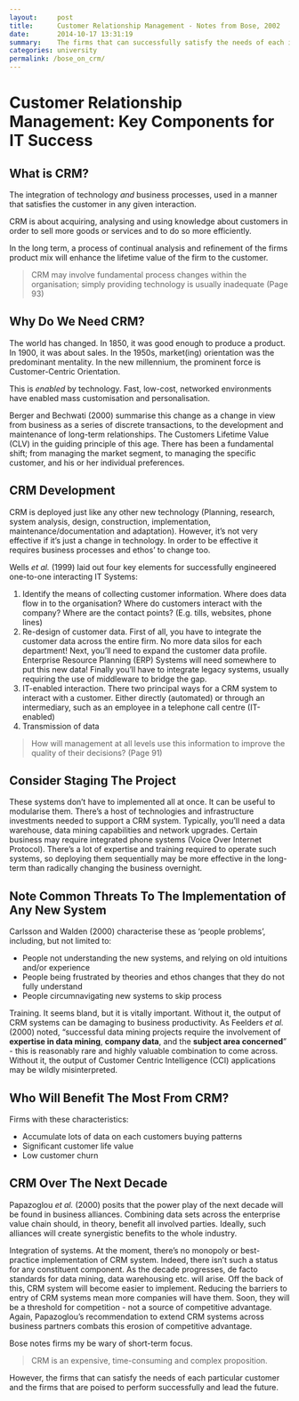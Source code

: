 ```yaml
---
layout:     post
title:      Customer Relationship Management - Notes from Bose, 2002
date:       2014-10-17 13:31:19
summary:    The firms that can successfully satisfy the needs of each individual customer are most likely to be the leaders of the future.
categories: university
permalink: /bose_on_crm/
---
```


# Customer Relationship Management: Key Components for IT Success
## What is CRM?

The integration of technology *and* business processes, used in a manner that satisfies the customer in any given interaction.

CRM is about acquiring, analysing and using knowledge about customers in order to sell more goods or services and to do so more efficiently.

In the long term, a process of continual analysis and refinement of the firms product mix will enhance the lifetime value of the firm to the customer.

> CRM may involve fundamental process changes within the organisation; simply providing technology is usually inadequate (Page 93)

## Why Do We Need CRM?
The world has changed. In 1850, it was good enough to produce a product. In 1900, it was about sales. In the 1950s, market(ing) orientation was the predominant mentality. In the new millennium, the prominent force is Customer-Centric Orientation.

This is *enabled* by technology. Fast, low-cost, networked environments have enabled mass customisation and personalisation.

Berger and Bechwati (2000) summarise this change as a change in view from business as a series of discrete transactions, to the development and maintenance of long-term relationships. The Customers Lifetime Value (CLV) in the guiding principle of this age. There has been a fundamental shift; from managing the market segment, to managing the specific customer, and his or her individual preferences.

## CRM Development
CRM is deployed just like any other new technology (Planning, research, system analysis, design, construction, implementation, maintenance/documentation and adaptation). However, it’s not very effective if it’s just a change in technology. In order to be effective it requires business processes and ethos’ to change too.

Wells *et al.* (1999) laid out four key elements for successfully engineered one-to-one interacting IT Systems:

1. Identify the means of collecting customer information. Where does data flow in to the organisation? Where do customers interact with the company? Where are the contact points? (E.g. tills, websites, phone lines)
2. Re-design of customer data. First of all, you have to integrate the customer data across the entire firm. No more data silos for each department! Next, you’ll need to expand the customer data profile. Enterprise Resource Planning (ERP) Systems will need somewhere to put this new data! Finally you’ll have to integrate legacy systems, usually requiring the use of middleware to bridge the gap. 
3. IT-enabled interaction. There two principal ways for a CRM system to interact with a customer. Either directly (automated) or through an intermediary, such as an employee in a telephone call centre (IT-enabled)
4. Transmission of data 

> How will management at all levels use this information to improve the quality of their decisions? (Page 91)

## Consider Staging The Project
These systems don’t have to implemented all at once. It can be useful to modularise them. There’s a host of technologies and infrastructure investments needed to support a CRM system. Typically, you’ll need a data warehouse, data mining capabilities and network upgrades. Certain business may require integrated phone systems (Voice Over Internet Protocol). There’s a lot of expertise and training required to operate such systems, so deploying them sequentially may be more effective in the long-term than radically changing the business overnight.

## Note Common Threats To The Implementation of Any New System
Carlsson and Walden (2000) characterise these as ‘people problems’, including, but not limited to:

* People not understanding the new systems, and relying on old intuitions and/or experience 
* People being frustrated by theories and ethos changes that they do not fully understand
* People circumnavigating new systems to skip process

Training. It seems bland, but it is vitally important. Without it, the output of CRM systems can be damaging to business productivity. As Feelders *et al.* (2000) noted, “successful data mining projects require the involvement of **expertise in data mining**, **company data**, and the **subject area concerned**” - this is reasonably rare and highly valuable combination to come across. Without it, the output of Customer Centric Intelligence (CCI) applications may be wildly misinterpreted.

## Who Will Benefit The Most From CRM?
Firms with these characteristics:

* Accumulate lots of data on each customers buying patterns
* Significant customer life value
* Low customer churn

## CRM Over The Next Decade
Papazoglou *et al.* (2000) posits that the power play of the next decade will be found in business alliances. Combining data sets across the enterprise value chain should, in theory, benefit all involved parties. Ideally, such alliances will create synergistic benefits to the whole industry.

Integration of systems. At the moment, there’s no monopoly or best-practice implementation of CRM system. Indeed, there isn’t such a status for any constituent component. As the decade progresses, de facto standards for data mining, data warehousing etc. will arise. Off the back of this, CRM system will become easier to implement. Reducing the barriers to entry of CRM systems mean more companies will have them. Soon, they will be a threshold for competition - not a source of competitive advantage. Again, Papazoglou’s recommendation to extend CRM systems across business partners combats this erosion of competitive advantage.
  
Bose notes firms my be wary of short-term focus. 

> CRM is an expensive, time-consuming and complex proposition.

However, the firms that can satisfy the needs of each particular customer and the firms that are poised to perform successfully and lead the future.
